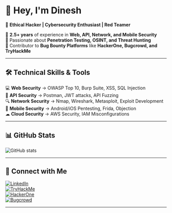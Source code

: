 # 👋 Hey, I'm Dinesh  
🚀 **Ethical Hacker | Cybersecurity Enthusiast | Red Teamer**  

🔹 **2.5+ years** of experience in **Web, API, Network, and Mobile Security**  
🔹 Passionate about **Penetration Testing, OSINT, and Threat Hunting**  
🔹 Contributor to **Bug Bounty Platforms** like **HackerOne, Bugcrowd, and TryHackMe**  

---

## 🛠️ **Technical Skills & Tools**  
💻 **Web Security** → OWASP Top 10, Burp Suite, XSS, SQL Injection  
📡 **API Security** → Postman, JWT attacks, API Fuzzing  
🔍 **Network Security** → Nmap, Wireshark, Metasploit, Exploit Development  
📱 **Mobile Security** → Android/iOS Pentesting, Frida, Objection  
☁ **Cloud Security** → AWS Security, IAM Misconfigurations  

---

## 📊 **GitHub Stats**
![GitHub stats](https://github-readme-stats.vercel.app/api?username=YourUsername&show_icons=true&theme=radical)  

---

## 🔗 **Connect with Me**
[![LinkedIn](https://img.shields.io/badge/LinkedIn-Profile-blue?style=flat&logo=linkedin)](https://www.linkedin.com/in/dineshsharma86/)  
[![TryHackMe](https://img.shields.io/badge/TryHackMe-Profile-red?style=flat&logo=tryhackme)](https://tryhackme.com/p/Kali0x0x)  
[![HackerOne](https://img.shields.io/badge/HackerOne-Profile-purple?style=flat&logo=hackerone)](https://hackerone.com/YourUsername)  
[![Bugcrowd](https://img.shields.io/badge/Bugcrowd-Profile-orange?style=flat&logo=bugcrowd)](https://bugcrowd.com/YourUsername)  

---

